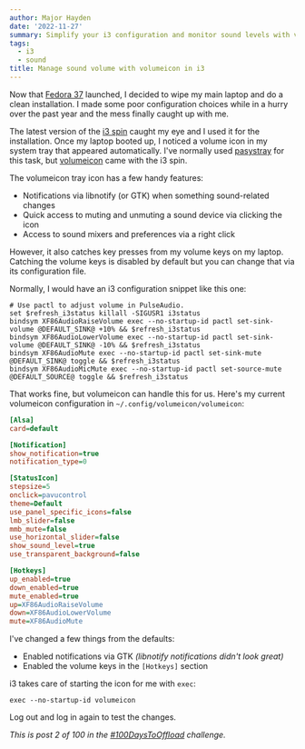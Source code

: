 ```yaml
---
author: Major Hayden
date: '2022-11-27'
summary: Simplify your i3 configuration and monitor sound levels with volumeicon in your tray with the i3 window manager. 🔈 
tags:
  - i3
  - sound
title: Manage sound volume with volumeicon in i3 
---
```


Now that [Fedora 37] launched, I decided to wipe my main laptop and do a clean installation.
I made some poor configuration choices while in a hurry over the past year and the mess finally caught up with me.

The latest version of the [i3 spin] caught my eye and I used it for the installation.
Once my laptop booted up, I noticed a volume icon in my system tray that appeared automatically.
I've normally used [pasystray] for this task, but [volumeicon] came with the i3 spin.

The volumeicon tray icon has a few handy features:

  * Notifications via libnotify (or GTK) when something sound-related changes
  * Quick access to muting and unmuting a sound device via clicking the icon
  * Access to sound mixers and preferences via a right click

However, it also catches key presses from my volume keys on my laptop.
Catching the volume keys is disabled by default but you can change that via its configuration file.

Normally, I would have an i3 configuration snippet like this one:

```text
# Use pactl to adjust volume in PulseAudio.
set $refresh_i3status killall -SIGUSR1 i3status
bindsym XF86AudioRaiseVolume exec --no-startup-id pactl set-sink-volume @DEFAULT_SINK@ +10% && $refresh_i3status
bindsym XF86AudioLowerVolume exec --no-startup-id pactl set-sink-volume @DEFAULT_SINK@ -10% && $refresh_i3status
bindsym XF86AudioMute exec --no-startup-id pactl set-sink-mute @DEFAULT_SINK@ toggle && $refresh_i3status
bindsym XF86AudioMicMute exec --no-startup-id pactl set-source-mute @DEFAULT_SOURCE@ toggle && $refresh_i3status
```

That works fine, but volumeicon can handle this for us.
Here's my current volumeicon configuration in `~/.config/volumeicon/volumeicon`:

```ini
[Alsa]
card=default

[Notification]
show_notification=true
notification_type=0

[StatusIcon]
stepsize=5
onclick=pavucontrol
theme=Default
use_panel_specific_icons=false
lmb_slider=false
mmb_mute=false
use_horizontal_slider=false
show_sound_level=true
use_transparent_background=false

[Hotkeys]
up_enabled=true
down_enabled=true
mute_enabled=true
up=XF86AudioRaiseVolume
down=XF86AudioLowerVolume
mute=XF86AudioMute
```

I've changed a few things from the defaults:

  * Enabled notifications via GTK _(libnotify notifications didn't look great)_
  * Enabled the volume keys in the `[Hotkeys]` section

i3 takes care of starting the icon for me with `exec`:

```text
exec --no-startup-id volumeicon
```

Log out and log in again to test the changes.

[Fedora 37]: https://fedoramagazine.org/announcing-fedora-37/
[i3 spin]: https://spins.fedoraproject.org/en/i3/
[pasystray]: https://github.com/christophgysin/pasystray
[volumeicon]: https://github.com/Maato/volumeicon

_This is post 2 of 100 in the [#100DaysToOffload](/p/100-days-to-offload/) challenge._
